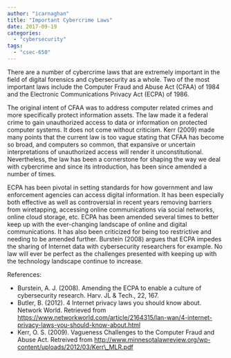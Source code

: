 ```yaml
---
author: "icarnaghan"
title: "Important Cybercrime Laws"
date: 2017-09-19
categories: 
  - "cybersecurity"
tags: 
  - "csec-650"
---
```


There are a number of cybercrime laws that are extremely important in the field of digital forensics and cybersecurity as a whole. Two of the most important laws include the Computer Fraud and Abuse Act (CFAA) of 1984 and the Electronic Communications Privacy Act (ECPA) of 1986.

The original intent of CFAA was to address computer related crimes and more specifically protect information assets. The law made it a federal crime to gain unauthorized access to data or information on protected computer systems. It does not come without criticism. Kerr (2009) made many points that the current law is too vague stating that CFAA has become so broad, and computers so common, that expansive or uncertain interpretations of unauthorized access will render it unconstitutional. Nevertheless, the law has been a cornerstone for shaping the way we deal with cybercrime and since its introduction, has been since amended a number of times.

ECPA has been pivotal in setting standards for how government and law enforcement agencies can access digital information. It has been especially both effective as well as controversial in recent years removing barriers from wiretapping, accessing online communications via social networks, online cloud storage, etc. ECPA has been amended several times to better keep up with the ever-changing landscape of online and digital communications. It has also been criticized for being too restrictive and needing to be amended further. Burstein (2008) argues that ECPA impedes the sharing of Internet data with cybersecurity researchers for example. No law will ever be perfect as the challenges presented with keeping up with the technology landscape continue to increase.

References:

- Burstein, A. J. (2008). Amending the ECPA to enable a culture of cybersecurity research. Harv. JL & Tech., 22, 167.
- Butler, B. (2012). 4 Internet privacy laws you should know about. Network World. Retrieved from https://www.networkworld.com/article/2164315/lan-wan/4-internet-privacy-laws-you-should-know-about.html
- Kerr, O. S. (2009). Vagueness Challenges to the Computer Fraud and Abuse Act. Retreived from http://www.minnesotalawreview.org/wp-content/uploads/2012/03/Kerr\_MLR.pdf
